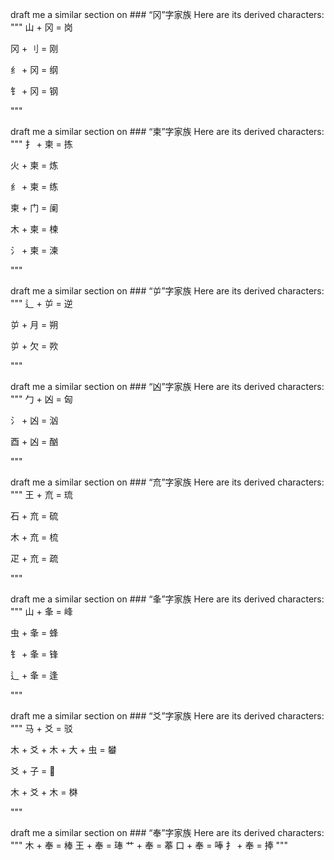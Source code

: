 


draft me a similar section on ### “冈”字家族
Here are its derived characters:
"""
山 + 冈 = 岗

冈 + 刂 = 刚

纟 + 冈 = 纲

钅 + 冈 = 钢

"""


draft me a similar section on ### “柬”字家族
Here are its derived characters:
"""
扌 + 柬 = 拣

火 + 柬 = 炼

纟 + 柬 = 练

柬 + 门 = 阑

木 + 柬 = 楝

氵 + 柬 = 湅

"""


draft me a similar section on ### “屰”字家族
Here are its derived characters:
"""
辶 + 屰 = 逆

屰 + 月 = 朔

屰 + 欠 = 欮

"""


draft me a similar section on ### “凶”字家族
Here are its derived characters:
"""
勹 + 凶 = 匈

氵 + 凶 = 汹

酉 + 凶 = 酗

"""



draft me a similar section on ### “㐬”字家族
Here are its derived characters:
"""
王 + 㐬 = 琉

石 + 㐬 = 硫

木 + 㐬 = 梳

疋 + 㐬 = 疏

"""

draft me a similar section on ### “夆”字家族
Here are its derived characters:
"""
山 + 夆 = 峰

虫 + 夆 = 蜂

钅 + 夆 = 锋

辶 + 夆 = 逢

"""




draft me a similar section on ### “爻”字家族
Here are its derived characters:
"""
马 + 爻 = 驳

木 + 爻 + 木 + 大 + 虫  = 蠜

爻 + 子 = 𡥈

木 + 爻 + 木 = 棥

"""

draft me a similar section on ### “奉”字家族
Here are its derived characters:
"""
木 + 奉 = 棒
王 + 奉 = 琫
艹 + 奉 = 菶
口 + 奉 = 唪
扌 + 奉 = 捧
"""

